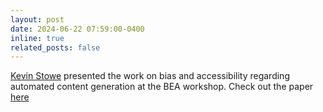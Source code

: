 ```yaml
---
layout: post
date: 2024-06-22 07:59:00-0400
inline: true
related_posts: false
---
```


[Kevin Stowe](https://kevincstowe.github.io/) presented the work on bias and accessibility regarding automated content generation at the BEA workshop. Check out the paper [here](https://aclanthology.org/2024.bea-1.20/)


